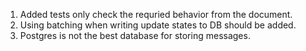 1. Added tests only check the requried behavior from the document.
2. Using batching when writing update states to DB should be added.
3. Postgres is not the best database for storing messages.
